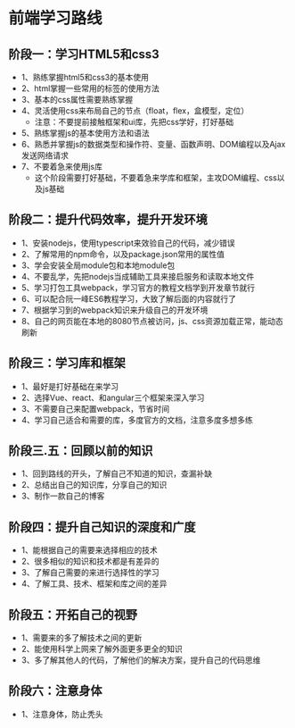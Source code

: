 # 前端学习路线
## 阶段一：学习HTML5和css3
+ 1、熟练掌握html5和css3的基本使用
+ 2、html掌握一些常用的标签的使用方法
+ 3、基本的css属性需要熟练掌握
+ 4、灵活使用css来布局自己的节点（float，flex，盒模型，定位）
  + 注意：不要提前接触框架和ui库，先把css学好，打好基础
+ 5、熟练掌握js的基本使用方法和语法
+ 6、熟悉并掌握js的数据类型和操作符、变量、函数声明、DOM编程以及Ajax发送网络请求
+ 7、不要着急来使用js库
  + 这个阶段需要打好基础，不要着急来学库和框架，主攻DOM编程、css以及js基础

## 阶段二：提升代码效率，提升开发环境
+ 1、安装nodejs，使用typescript来效验自己的代码，减少错误
+ 2、了解常用的npm命令，以及package.json常用的属性值
+ 3、学会安装全局module包和本地module包
+ 4、不要乱学，先把nodejs当成辅助工具来接启服务和读取本地文件
+ 5、学习打包工具webpack，学习官方的教程文档学到开发章节就行
+ 6、可以配合阮一峰ES6教程学习，大致了解后面的内容就行了
+ 7、根据学习到的webpack知识来升级自己的开发环境
+ 8、自己的网页能在本地的8080节点被访问，js、css资源加载正常，能动态刷新

## 阶段三：学习库和框架
+ 1、最好是打好基础在来学习
+ 2、选择Vue、react、和angular三个框架来深入学习
+ 3、不需要自己来配置webpack，节省时间
+ 4、学习自己适合和需要的库，多度官方的文档，注意多度多想多练

## 阶段三.五：回顾以前的知识
+ 1、回到路线的开头，了解自己不知道的知识，查漏补缺
+ 2、总结出自己的知识库，分享自己的知识
+ 3、制作一款自己的博客

## 阶段四：提升自己知识的深度和广度
+ 1、能根据自己的需要来选择相应的技术
+ 2、很多相似的知识和技术都是有差异的
+ 3、了解自己需要的来进行选择性的学习
+ 4、了解工具、技术、框架和库之间的差异

## 阶段五：开拓自己的视野
+ 1、需要来的多了解技术之间的更新
+ 2、能使用科学上网来了解外面更多更全的知识
+ 3、多了解其他人的代码，了解他们的解决方案，提升自己的代码思维

## 阶段六：注意身体
+ 1、注意身体，防止秃头
